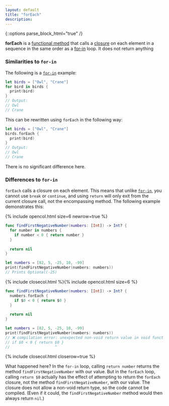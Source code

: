 ```yaml
---
layout: default
title: "forEach"
description: 
---
```

{::options parse_block_html="true" /}

**forEach** is a [functional method](/functional-methods-comparison) that calls a [closure](/closures) on each element in a sequence in the same order as a [for-in](/for-in) loop. It does not return anything

### Similarities to `for-in`

The following is a [`for-in`](/for-in) example:

```swift
let birds = ["Owl", "Crane"]
for bird in birds {
  print(bird)
}
// Output: 
// Owl
// Crane
```

This can be rewritten using `forEach` in the following way:

```swift
let birds = ["Owl", "Crane"]
birds.forEach {
  print(bird)
}
// Output: 
// Owl
// Crane
```

There is no significant difference here.

### Differences to `for-in`

`forEach` calls a closure on each element. This means that unlike [`for-in`](/for-in), you cannot use `break` or `continue`, and using `return` will only exit from the current closure call, not the encompassing method. The following example demonstrates this:

{% include opencol.html size=6 newrow=true %}

```swift
func findFirstNegativeNumber(numbers: [Int]) -> Int? {
  for number in numbers {
    if number < 0 { return number }
  }
  
  return nil
}

let numbers = [82, 5, -25, 10, -99]
print(findFirstNegativeNumber(numbers: numbers)) 
// Prints Optional(-25)
```

{% include closecol.html %}{% include opencol.html size=6 %}

```swift
func findFirstNegativeNumber(numbers: [Int]) -> Int? {
  numbers.forEach {
    if $0 < 0 { return $0 }
  }
  
  return nil
}

let numbers = [82, 5, -25, 10, -99]
print(findFirstNegativeNumber(numbers: numbers))
// ❌ compilation error: unexpected non-void return value in void function
// if $0 < 0 { return $0 }
//                    ^
```

{% include closecol.html closerow=true %}

What happened here? In the `for-in` loop, calling `return number` returns the method `findFirstNegativeNumber` with our value. But in the `forEach` loop, calling `return $0` actually has the effect of attempting to return the `forEach` closure, not the method `findFirstNegativeNumber`, with our value. The closure does not allow a non-void return type, so the code cannot be compiled. (Even if it could, the `findFirstNegativeNumber` method would then always return `nil`.)
